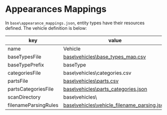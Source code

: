 # Appearances Mappings

In `base\appearance_mappings.json`, entity types have their resources defined. The vehicle definition is below:

| key                  | value                                                                        |
| -------------------- | ---------------------------------------------------------------------------- |
| name                 | Vehicle                                                                      |
| baseTypesFile        | [base\vehicles\base\_types\_map.csv](base-types-map.md)                      |
| baseTypePrefix       | baseType                                                                     |
| categoriesFile       | base\vehicles\categories.csv                                                 |
| partsFile            | [base\vehicles\parts.csv](parts-and-parts-categories.md)                     |
| partsCategoriesFile  | [base\vehicles\parts\_categories.json](parts-and-parts-categories.md)        |
| scanDirectory        | base\vehicles\\                                                              |
| filenameParsingRules | [base\vehicles\vehicle\_filename\_parsing.json](vehicle-filename-parsing.md) |
